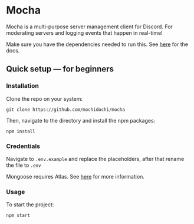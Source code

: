 # Mocha

Mocha is a multi-purpose server management client for Discord. For moderating servers and logging events that happen in real-time!

Make sure you have the dependencies needed to run this. See [here](https://discordjs.guide/preparations/) for the docs.

## Quick setup &mdash; for beginners

### Installation
Clone the repo on your system:

    git clone https://github.com/mochidochi/mocha

Then, navigate to the directory and install the npm packages:

    npm install
    
### Credentials
Navigate to `.env.example` and replace the placeholders, after that rename the file to `.env`

Mongoose requires Atlas. See [here](https://www.mongodb.com/docs/manual/reference/connection-string/) for more information.

### Usage
To start the project:

    npm start
